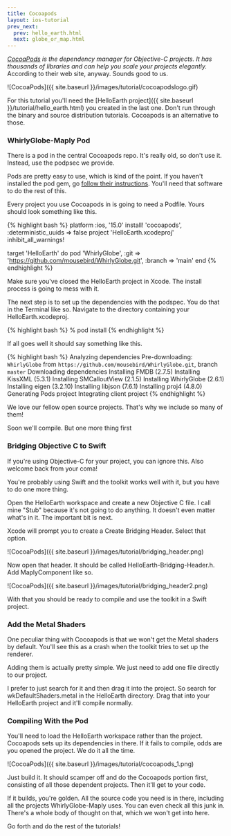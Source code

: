```yaml
---
title: Cocoapods
layout: ios-tutorial
prev_next:
  prev: hello_earth.html
  next: globe_or_map.html
---
```


_<a href= "http://cocoapods.org/" target="_blank">CocoaPods</a> is the dependency manager for Objective-C projects. It has thousands of libraries and can help you scale your projects elegantly._  According to their web site, anyway.  Sounds good to us.

![CocoaPods]({{ site.baseurl }}/images/tutorial/cocoapodslogo.gif)

For this tutorial you'll need the [HelloEarth project]({{ site.baseurl }}/tutorial/hello_earth.html) you created in the last one.  Don't run through the binary and source distribution tutorials.  Cocoapods is an alternative to those.

### WhirlyGlobe-Maply Pod

There is a pod in the central Cocoapods repo.  It's really old, so don't use it.  Instead, use the podpsec we provide.

Pods are pretty easy to use, which is kind of the point.  If you haven't installed the pod gem, go <a href= "http://guides.cocoapods.org/using/getting-started.html#getting-started" target="_blank">follow their instructions</a>.  You'll need that software to do the rest of this.

Every project you use Cocoapods in is going to need a Podfile.  Yours should look something like this.

{% highlight bash %}
platform :ios, '15.0'
install! 'cocoapods', :deterministic_uuids => false
project 'HelloEarth.xcodeproj'
inhibit_all_warnings!

target 'HelloEarth' do
        pod 'WhirlyGlobe', :git => 'https://github.com/mousebird/WhirlyGlobe.git', :branch => 'main'
end
{% endhighlight %}

Make sure you've closed the HelloEarth project in Xcode.  The install process is going to mess with it.  

The next step is to set up the dependencies with the podspec.  You do that in the Terminal like so.  Navigate to the directory containing your HelloEarth.xcodeproj.

{% highlight bash %}
% pod install
{% endhighlight %}

If all goes well it should say something like this.

{% highlight bash %}
Analyzing dependencies
Pre-downloading: `WhirlyGlobe` from `https://github.com/mousebird/WhirlyGlobe.git`, branch `master`
Downloading dependencies
Installing FMDB (2.7.5)
Installing KissXML (5.3.1)
Installing SMCalloutView (2.1.5)
Installing WhirlyGlobe (2.6.1)
Installing eigen (3.2.10)
Installing libjson (7.6.1)
Installing proj4 (4.8.0)
Generating Pods project
Integrating client project
{% endhighlight %}

We love our fellow open source projects.  That's why we include so many of them!

Soon we'll compile.  But one more thing first

### Bridging Objective C to Swift

If you're using Objective-C for your project, you can ignore this.  Also welcome back from your coma!

You're probably using Swift and the toolkit works well with it, but you have to do one more thing.

Open the HelloEarth workspace and create a new Objective C file.  I call mine "Stub" because it's not going to do anything.  It doesn't even matter what's in it.  The important bit is next.

Xcode will prompt you to create a Create Bridging Header.  Select that option.

![CocoaPods]({{ site.baseurl }}/images/tutorial/bridging_header.png)

Now open that header.  It should be called HelloEarth-Bridging-Header.h.  Add MaplyComponent like so.

![CocoaPods]({{ site.baseurl }}/images/tutorial/bridging_header2.png)

With that you should be ready to compile and use the toolkit in a Swift project.

### Add the Metal Shaders

One peculiar thing with Cocoapods is that we won't get the Metal shaders by default.  You'll see this as a crash when the toolkit tries to set up the renderer.

Adding them is actually pretty simple.  We just need to add one file directly to our project.

I prefer to just search for it and then drag it into the project.  So search for wkDefaultShaders.metal in the HelloEarth directory.  Drag that into your HelloEarth project and it'll compile normally.

### Compiling With the Pod

You'll need to load the HelloEarth workspace rather than the project.  Cocoapods sets up its dependencies in there.  If it fails to compile, odds are you opened the project.  We do it all the time.

![CocoaPods]({{ site.baseurl }}/images/tutorial/cocoapods_1.png)

Just build it.  It should scamper off and do the Cocoapods portion first, consisting of all those dependent projects.  Then it'll get to your code.

If it builds, you're golden.  All the source code you need is in there, including all the projects WhirlyGlobe-Maply uses.  You can even check all this junk in.  There's a whole body of thought on that, which we won't get into here.

Go forth and do the rest of the tutorials!
